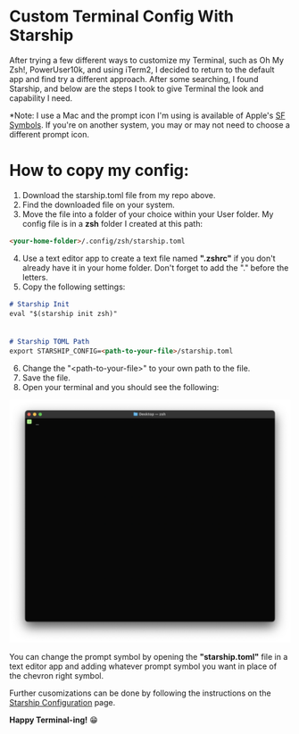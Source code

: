 # Custom Terminal Config With Starship

After trying a few different ways to customize my Terminal, such as Oh My Zsh!, PowerUser10k, and using iTerm2, I decided to return to the default app and find try a different approach. After some searching, I found Starship, and below are the steps I took to give Terminal the look and capability I need.

*Note: I use a Mac and the prompt icon I'm using is available of Apple's [SF Symbols](https://developer.apple.com/sf-symbols/). If you're on another system, you may or may not need to choose a different prompt icon.

# How to copy my config:
1. Download the starship.toml file from my repo above.
2. Find the downloaded file on your system.
3. Move the file into a folder of your choice within your User folder. My config file is in a **zsh** folder I created at this path:
```markdown
<your-home-folder>/.config/zsh/starship.toml
```
4. Use a text editor app to create a text file named **".zshrc"** if you don't already have it in your home folder. Don't forget to add the "." before the letters.
5. Copy the following settings:
```markdown
# Starship Init
eval "$(starship init zsh)"


# Starship TOML Path
export STARSHIP_CONFIG=<path-to-your-file>/starship.toml
``` 
6. Change the "\<path-to-your-file>" to your own path to the file.
7. Save the file.
8. Open your terminal and you should see the following:

![Cusomized Starship Terminal Prompt](/ss0.png "Cusomized Starship Terminal Prompt")


You can change the prompt symbol by opening the **"starship.toml"** file in a text editor app and  adding whatever prompt symbol you want in place of the chevron right symbol.

Further cusomizations can be done by following the instructions on the [Starship Configuration](https://starship.rs/config/#prompt) page.

**Happy Terminal-ing!** 😁